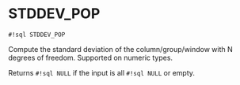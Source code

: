 # STDDEV_POP
`#!sql STDDEV_POP`

Compute the standard deviation of the column/group/window with N degrees
of freedom. Supported on numeric types.

Returns `#!sql NULL` if the input is all `#!sql NULL` or empty.


